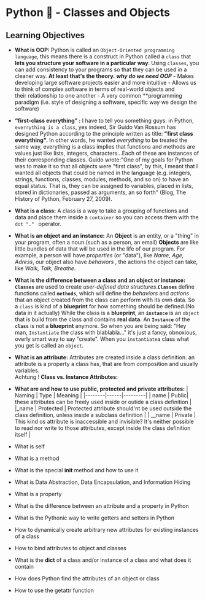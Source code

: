 # **Python :snake: - Classes and Objects**

## **Learning Objectives**

- **What is OOP:**
	Python is called an `Object-Oriented programming language`, this means there is a construct in Python called a `class` that **lets you structure your software in a particular way**. Using `classes`, you can add consistency to your programs so that they can be used in a cleaner way. **At least that's the theory.**
	  ***why do we need OOP***
	  - Makes developing large software projects easier and more intuitive
	  - Allows us to think of complex software in terms of real-world objects and <br>
	  their relationship to one another
	  - A very common **programming paradigm (i.e. style of designing a software, specific way we design the software)
	
- **“first-class everything” :**
	I have to tell you something guys: in Python, `everrything is a class`, yes indeed, Sir Guido Van Rossum has designed Python according to the principle written as title: **"first class everything".**
	In other words, he wanted *everything* to be treated the same way, everything is a class implies that functions and methods are values just like lists, integers, characters...Each of these are instances of their corresponding classes.
	Guido wrote:"One of my goals for Python was to make it so that all objects were "first class", by this, I meant that I wanted all objects that could be named in the language (e.g. integers, strings, functions, classes, modules, methods, and so on) to have an equal status. That is, they can be assigned to variables, placed in lists, stored in dictionaries, passed as arguments, an so forth" (Blog, The History of Python, February 27, 2009).

- **What is a class:**
	A class is a way to take a grouping of functions and data and place them inside a `container` so you can access them with the `dot "." ` operator.

- **What is an object and an instance:**
	An **Object** is an entity, or a "thing" in your program, often a noun.(such as a person, an email)
	**Objects** are like little bundles of data that will be used in the life of our program.
	For example, a person will have *properties* (or "data"), like *Name, Age, Adress*, our object also have *behaviors* , the actions the object can take, like *Walk, Talk, Breathe.*

- **What is the difference between a class and an object or instance:**
	**`Classes`** are used to create *user-defined data structures*.**`Classes`** define functions called **`methods`**, which will define the *behaviors* and *actions* that an object created from the class can perform with its own data.
	So a `class` is kind of a **blueprint** for how something should be defined.(No data in it actually)
	While the class is a **blueprint**, an **`instance`** is an `object` that is build from the class and contains **real data.** An **`Instance`** of the **`class`** is not a **blueprint** anymore.
	So when you are being said: "Hey man, `Instantiate` the class with blablabla..." it's just a fancy, obnoxious, overly smart way to say "create".
	When you `instantiate`a class what you get is called an `object`.
- **What is an attribute:**
	Attributes are created inside a class definition. an attribute is a property a class has, that are from composition and usually variables. <br>
	Achtung ! **Class vs. Instance Attributes:** <br>
		

- **What are and how to use public, protected and private attributes:**
	| Naming | Type | Meaning |
	|--------|------|---------|
	| name   | Public| these attributes can be freely used  inside or outide a class definition |
	|_name | Protected | Protected attribute should'nt be used outside the class definition, unless inside a subclass definition |
	| __name | Private | This kind os attribute is inaccessible and invisible? It's neither possible to read nor write to those attributes, except inside the class definition itself | 


- What is self
- What is a method
- What is the special __init__ method and how to use it
- What is Data Abstraction, Data Encapsulation, and Information Hiding
- What is a property
- What is the difference between an attribute and a property in Python
- What is the Pythonic way to write getters and setters in Python
- How to dynamically create arbitrary new attributes for existing instances of a class
- How to bind attributes to object and classes
- What is the __dict__ of a class and/or instance of a class and what does it contain
- How does Python find the attributes of an object or class
- How to use the getattr function
